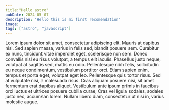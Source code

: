 ```yaml
---
title:"Hello astro"
pubDate: 2024-05-07
description: "Hello this is mi first recomendation"
image:
tags: ["astro", "javascript"]
---
```


Lorem ipsum dolor sit amet, consectetur adipiscing elit. Mauris at dapibus nisl. Sed sapien massa, varius in felis sed, blandit posuere sem. Curabitur ex nunc, tincidunt vitae imperdiet eget, scelerisque non sem. Donec convallis nisl eu risus volutpat, a tempus elit iaculis. Phasellus justo neque, volutpat at sagittis sed, mattis eu odio. Pellentesque nibh felis, sollicitudin eu neque condimentum, vestibulum porttitor orci. Etiam sapien enim, tempus et porta eget, volutpat eget leo. Pellentesque quis tortor risus. Sed at vulputate nisi, a malesuada risus. Cras aliquam posuere nisi, sit amet fermentum erat dapibus aliquet. Vestibulum ante ipsum primis in faucibus orci luctus et ultrices posuere cubilia curae; Cras vel ligula sodales, sodales justo nec, accumsan lorem. Nullam libero diam, consectetur ut nisi in, varius molestie augue.
